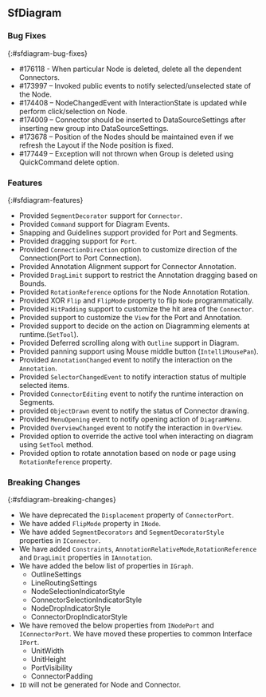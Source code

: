 ## SfDiagram

### Bug Fixes
{:#sfdiagram-bug-fixes}

*  \#176118 - When particular Node is deleted, delete all the dependent Connectors.
*  \#173997 – Invoked public events to notify selected/unselected state of the Node.
*  \#174408 – NodeChangedEvent with InteractionState is updated while perform click/selection on Node.
*  \#174009 – Connector should be inserted to DataSourceSettings after inserting new group into DataSourceSettings.
*  \#173678 – Position of the Nodes should be maintained even if we refresh the Layout if the Node position is fixed.
*  \#177449 – Exception will not thrown when Group is deleted using QuickCommand delete option.

### Features
{:#sfdiagram-features}

* Provided `SegmentDecorator` support for `Connector`.
* Provided `Command` support for Diagram Events.
* Snapping and Guidelines support provided for Port and Segments.
* Provided dragging support for `Port`.
* Provided  `ConnectionDirection` option to customize direction of the Connection(Port to Port Connection).
* Provided Annotation Alignment support for Connector Annotation.
* Provided `DragLimit` support to restrict the Annotation dragging based on Bounds.
* Provided `RotationReference` options for the Node Annotation Rotation.
* Provided XOR `Flip` and `FlipMode` property to flip `Node` programmatically.
* Provided `HitPadding` support to customize the hit area of the `Connector`.
* Provided support to customize the `View` for the Port and Annotation.
* Provided  support to decide on the action on Diagramming elements at runtime.(`SetTool`).
* Provided  Deferred scrolling along with `Outline` support in Diagram.
* Provided  panning support using Mouse middle button (`IntelliMousePan`).
* Provided `AnnotationChanged` event to notify the interaction on the `Annotation`.
* Provided `SelectorChangedEvent` to notify interaction status of multiple selected items.
* Provided `ConnectorEditing` event to notify the runtime interaction on Segments.
* provided `ObjectDrawn` event to notify the status of Connector drawing.
* Provided `MenuOpening` event to notify opening action of `DiagramMenu`.
* Provided `OverviewChanged` event to notify the interaction in `OverView`.
* Provided option to override the active tool when interacting on diagram using `SetTool` method.
* Provided option to rotate annotation based on node or page using `RotationReference` property.

### Breaking Changes
{:#sfdiagram-breaking-changes}
* We have deprecated the `Displacement` property of `ConnectorPort`. 
* We have added `FlipMode` property in `INode`.
* We have added `SegmentDecorators` and `SegmentDecoratorStyle` properties in `IConnector`.
* We have added `Constraints`, `AnnotationRelativeMode`,`RotationReference` and `DragLimit` properties in `IAnnotation`.
* We have added the below list of properties in `IGraph`.
	* OutlineSettings
	* LineRoutingSettings
	* NodeSelectionIndicatorStyle
	* ConnectorSelectionIndicatorStyle
	* NodeDropIndicatorStyle
	* ConnectorDropIndicatorStyle
* We have removed the below properties from `INodePort` and `IConnectorPort`. We have moved these properties to common Interface `IPort`.
	* UnitWidth
	* UnitHeight
	* PortVisibility 
	* ConnectorPadding
* `ID` will not be generated for Node and Connector.
	


